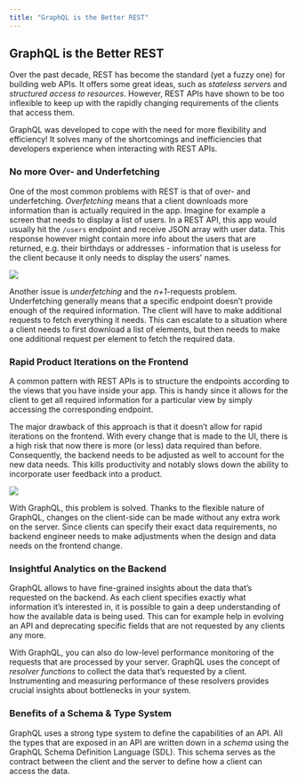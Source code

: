 ```yaml
---
title: "GraphQL is the Better REST"
---
```


## GraphQL is the Better REST

Over the past decade, REST has become the standard (yet a fuzzy one) for building web APIs. It offers some great ideas, such as *stateless servers* and *structured access to resources*. However, REST APIs have shown to be too inflexible to keep up with the rapidly changing requirements of the clients that access them.

GraphQL was developed to cope with the need for more flexibility and efficiency! It solves many of the shortcomings and inefficiencies that developers experience when interacting with REST APIs.

### No more Over- and Underfetching

One of the most common problems with REST is that of over- and underfetching. *Overfetching* means that a client downloads more information than is actually required in the app. Imagine for example a screen that needs to display a list of users. In a REST API, this app would usually hit the `/users` endpoint and receive JSON array with user data. This response however might contain more info about the users that are returned, e.g. their birthdays or addresses - information that is useless for the client because it only needs to display the users' names. 

![](http://imgur.com/1CiLBA0.png)

Another issue is *underfetching* and the *n+1*-requests problem. Underfetching generally means that a specific endpoint doesn’t provide enough of the required information. The client will have to make additional requests to fetch everything it needs. This can escalate to a situation where a client needs to first download a list of elements, but then needs to make one additional request per element to fetch the required data.

### Rapid Product Iterations on the Frontend

A common pattern with REST APIs is to structure the endpoints according to the views that you have inside your app. This is handy since it allows for the client to get all required information for a particular view by simply accessing the corresponding endpoint.

The major drawback of this approach is that it doesn’t allow for rapid iterations on the frontend. With every change that is made to the UI, there is a high risk that now there is more (or less) data required than before. Consequently, the backend needs to be adjusted as well to account for the new data needs. This kills productivity and notably slows down the ability to incorporate user feedback into a product. 

![](http://imgur.com/il96v1N.png)

With GraphQL, this problem is solved. Thanks to the flexible nature of GraphQL, changes on the client-side can be made without any extra work on the server. Since clients can specify their exact data requirements, no backend engineer needs to make adjustments when the design and data needs on the frontend change.

### Insightful Analytics on the Backend

GraphQL allows to have fine-grained insights about the data that’s requested on the backend. As each client specifies exactly what information it’s interested in, it is possible to gain a deep understanding of how the available data is being used. This can for example help in evolving an API and deprecating specific fields that are not requested by any clients any more.

With GraphQL, you can also do low-level performance monitoring of the requests that are processed by your server. GraphQL uses the concept of *resolver functions* to collect the data that’s requested by a client. Instrumenting and measuring performance of these resolvers provides crucial insights about bottlenecks in your system. 

### Benefits of a Schema & Type System

GraphQL uses a strong type system to define the capabilities of an API. All the types that are exposed in an API are written down in a *schema* using the GraphQL Schema Definition Language (SDL). This schema serves as the contract between the client and the server to define how a client can access the data.

